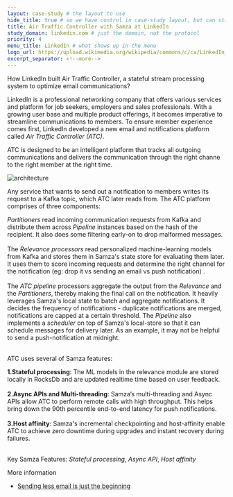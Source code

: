 ```yaml
---
layout: case-study # the layout to use
hide_title: true # so we have control in case-study layout, but can still use page
title: Air Traffic Controller with Samza at LinkedIn
study_domain: linkedin.com # just the domain, not the protocol
priority: 4
menu_title: LinkedIn # what shows up in the menu
logo_url: https://upload.wikimedia.org/wikipedia/commons/c/ca/LinkedIn_logo_initials.png
excerpt_separator: <!--more-->
---
```

<!--
   Licensed to the Apache Software Foundation (ASF) under one or more
   contributor license agreements.  See the NOTICE file distributed with
   this work for additional information regarding copyright ownership.
   The ASF licenses this file to You under the Apache License, Version 2.0
   (the "License"); you may not use this file except in compliance with
   the License.  You may obtain a copy of the License at

       http://www.apache.org/licenses/LICENSE-2.0

   Unless required by applicable law or agreed to in writing, software
   distributed under the License is distributed on an "AS IS" BASIS,
   WITHOUT WARRANTIES OR CONDITIONS OF ANY KIND, either express or implied.
   See the License for the specific language governing permissions and
   limitations under the License.
-->

How LinkedIn built Air Traffic Controller, a stateful stream processing system to optimize email communications?

<!--more-->

LinkedIn is a professional networking company that offers various services and platform for job seekers, employers and sales professionals. With a growing user base and multiple product offerings, it becomes imperative to streamline communications to members. To ensure member experience comes first, LinkedIn developed a new email and notifications platform called *Air Traffic Controller (ATC)*.

ATC is designed to be an intelligent platform that tracks all outgoing communications and delivers the communication through the right channe to the right member at the right time.

<img src="/img/{{site.version}}/case-studies/linkedin-atc-samza-pipeline.png" alt="architecture" style="max-width: 80%; height: auto;" onclick="window.open(this.src)"/>

Any service that wants to send out a notification to members writes its request to a Kafka topic, which ATC later reads from. The ATC platform comprises of three components: <br/>

_Partitioners_ read incoming communication requests from Kafka and distribute them across _Pipeline_ instances based on the hash of the recipient. It also does some
filtering early-on to drop malformed messages. <br/><br/>
The _Relevance processors_ read personalized machine-learning models from Kafka and stores them in Samza's state store for evaluating them later. It uses them to score incoming requests and determine the right channel for the notification (eg: drop it vs sending an email vs push notification) . <br/><br/>
The _ATC pipeline_ processors aggregate the output from the _Relevance_ and the _Partitioners_, thereby making the final call on the notification. It heavily leverages Samza's local state to batch and aggregate notifications. It decides the frequency of notifications - duplicate notifications are merged, notifications are capped at a certain threshold. The _Pipeline_ also implements a _scheduler_ on top of Samza's local-store so that it can schedule messages for delivery later. As an example, it may not be helpful to send a push-notification at midnight. <br/><br/>


ATC uses several of Samza features:

**1.Stateful processing**: The ML models in the relevance module are stored locally in RocksDb and are updated realtime time based on user feedback. <br/><br/>
**2.Async APIs and Multi-threading**: Samza’s multi-threading and Async APIs allow ATC to perform remote calls with high throughput. This helps bring down the 90th percentile end-to-end latency for push notifications. <br/><br/>
**3.Host affinity**: Samza's incremental checkpointing and host-affinity enable ATC to achieve zero downtime during upgrades and instant recovery during failures. <br/><br/>

Key Samza Features: *Stateful processing*, *Async API*, *Host affinity*

More information

- [Sending less email is just the beginning](https://blog.linkedin.com/2015/11/10/sending-less-email-is-just-the-beginning)
